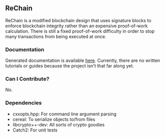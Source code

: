 ## ReChain

ReChain is a modified blockchain design that uses signature blocks to enforce blockchain
integrity rather than an expensive proof-of-work calculation. There is still a fixed
proof-of-work difficulty in order to stop many transactions from being executed at once.

### Documentation

Generated documentation is available [here](https://mjhouse.github.io/rechain/). Currently,
there are no written tutorials or guides because the project isn't that far along yet.

### Can I Contribute?

No.

### Dependencies

* cxxopts.hpp: For command line argument parsing
* cereal: To serialize objects to/from files
* libcrypto++-dev: All sorts of crypto goodies
* Catch2: For unit tests
